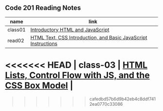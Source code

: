 ## Code 201 Reading Notes

| name | link |
| ----------- | ----------- |
| class01 | [ Introductory HTML and JavaScript ](class-01.md) |
| read02 | [ HTML Text, CSS Introduction, and Basic JavaScript Instructions ](class-02.md) |
<<<<<<< HEAD
| class-03 | [  HTML Lists, Control Flow with JS, and the CSS Box Model](class-03.md) |
=======
>>>>>>> cafedbd57b6d9b42eb4c8ddf7412ea0770c33086
